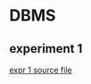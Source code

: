 # DBMS
## experiment 1
[expr 1 source file](https://github.com/Deepthi192211156/DBMS/blob/main/experiment1)




